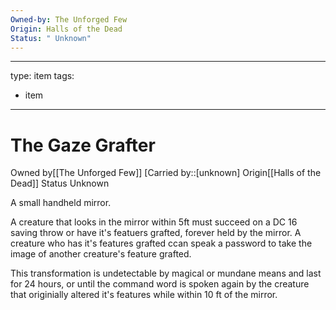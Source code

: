 ```yaml
---
Owned-by: The Unforged Few
Origin: Halls of the Dead
Status: " Unknown"
---
```


---
type: item
tags:
- item
---

# The Gaze Grafter

<span class="dataview inline-field"><span class="inline-field-key">Owned by</span><span class="inline-field-value">[[The Unforged Few]]</span></span>
[Carried by::[unknown]
<span class="dataview inline-field"><span class="inline-field-key">Origin</span><span class="inline-field-value">[[Halls of the Dead]]</span></span>
<span class="dataview inline-field"><span class="inline-field-key">Status</span><span class="inline-field-value"> Unknown</span></span>

 A small handheld mirror.
 
 A creature that looks in the mirror within 5ft must succeed on a DC 16 saving throw or have it's featuers grafted, forever held by the mirror. A creature who has it's features grafted ccan speak a password to take the image of another creature's feature grafted. 
 
 This transformation is undetectable by magical or mundane means and last for 24 hours, or until the command word is spoken again by the creature that originially altered it's features while within 10 ft of the mirror. 